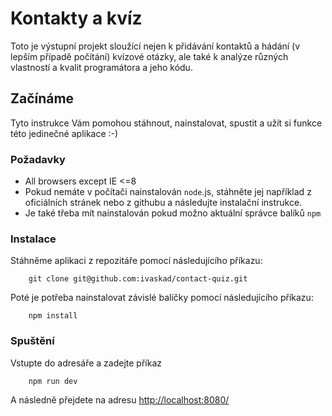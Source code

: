 # Kontakty a kvíz

Toto je výstupní projekt sloužící nejen k přidávání kontaktů a hádání (v lepším případě počítání) kvízové otázky, ale také k analýze různých vlastností a kvalit programátora a jeho kódu.

## Začínáme

Tyto instrukce Vám pomohou stáhnout, nainstalovat, spustit a užít si funkce této jedinečné aplikace :-)

### Požadavky
 
- All browsers except IE <=8 
- Pokud nemáte v počítači nainstalován ```node```.js, stáhněte jej například z oficiálních stránek nebo z githubu a následujte instalační instrukce.
- Je také třeba mít nainstalován pokud možno aktuální správce balíků ```npm```
 
### Instalace

Stáhněme aplikaci z repozitáře pomocí následujícího příkazu:

```
    git clone git@github.com:ivaskad/contact-quiz.git
```

Poté je potřeba nainstalovat závislé balíčky pomocí následujícího příkazu:

```
    npm install
```

### Spuštění

Vstupte do adresáře a zadejte příkaz 

```
    npm run dev
```

A následně přejdete na adresu [http://localhost:8080/](http://localhost:8080/)